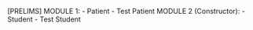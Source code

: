 [PRELIMS]
       MODULE 1:
         - Patient
         - Test Patient
       MODULE 2 (Constructor):
         - Student
         - Test Student
